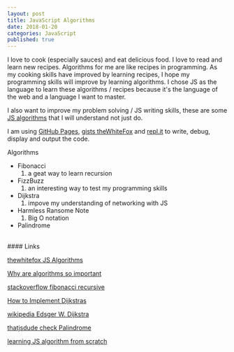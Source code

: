 ```yaml
---
layout: post
title: JavaScript Algorithms
date: 2018-01-20
categories: JavaScript
published: true
---
```

I love to cook (especially sauces) and eat delicious food. I love to read and learn new recipes. Algorithms for me are like recipes in programming. As my cooking skills have improved by learning recipes, I hope my programming skills will improve by learning algorithms. I chose JS as the language to learn these algorithms / recipes because it's the language of the web and a language I want to master.

I also want to improve my problem solving / JS writing skills, these are some [JS algorithms](http://thewhitefox.github.io/Algorithms-JS/) that I will understand not just do. 

I am using [GitHub Pages](https://pages.github.com/), [gists theWhiteFox](https://gist.github.com/theWhiteFox/) and [repl.it](https://repl.it) to write, debug, display and output the code.

Algorithms
- Fibonacci
  1. a geat way to learn recursion
- FizzBuzz
  1. an interesting way to test my programming skills
- Dijkstra
  1. impove my understanding of networking with JS 
- Harmless Ransome Note
  1. Big O notation
- Palindrome

<br/>
#### Links

[thewhitefox JS Algorithms](http://thewhitefox.github.io/Algorithms-JS/)

[Why are algorithms so important](https://www.quora.com/Why-are-algorithms-so-important)

[stackoverflow fibonacci recursive](https://stackoverflow.com/questions/8845154/how-does-the-the-fibonacci-recursive-function-work)

[How to Implement Dijkstras](https://hackernoon.com/how-to-implement-dijkstras-algorithm-in-javascript-abdfd1702d04)

[wikipedia Edsger W. Dijkstra](https://en.wikipedia.org/wiki/Edsger_W._Dijkstra) 

[thatjsdude check Palindrome](https://thatjsdude.com/interview/js1.html#checkPalindrome)

[learning JS algorithm from scratch](https://medium.com/@renhades/learning-algorithm-in-javascript-from-scratch-8247f89a8606)